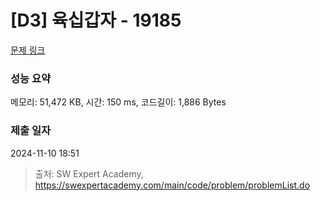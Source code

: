 # [D3] 육십갑자 - 19185 

[문제 링크](https://swexpertacademy.com/main/code/problem/problemDetail.do?contestProbId=AYzIZNkq-v4DFAQ9) 

### 성능 요약

메모리: 51,472 KB, 시간: 150 ms, 코드길이: 1,886 Bytes

### 제출 일자

2024-11-10 18:51



> 출처: SW Expert Academy, https://swexpertacademy.com/main/code/problem/problemList.do